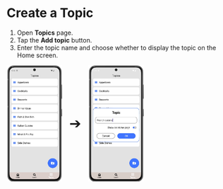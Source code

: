 # Create a Topic

1. Open **Topics** page.
3. Tap the **Add topic** button.
4. Enter the topic name and choose whether to display the topic on the Home screen.

<div style="display: flex; gap: 16px; align-items: center;">
  <img src="img/topics.webp" style="width:25%; vertical-align: middle;">
  <span style="font-size: 2rem; vertical-align: middle;">➔</span>
  <img src="img/topics_3.webp" style="width:25%; vertical-align: middle;">
</div>
